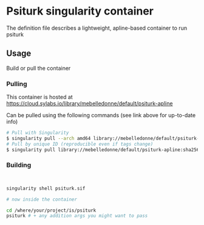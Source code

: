 # Psiturk singularity container

The definition file describes a lightweight, apline-based container to run psiturk

## Usage

Build or pull the container

### Pulling

This container is hosted at https://cloud.sylabs.io/library/mebelledonne/default/psiturk-apline

Can be pulled using the following commands (see link above for up-to-date info)

``` bash
# Pull with Singularity
$ singularity pull --arch amd64 library://mebelledonne/default/psiturk-apline:1.0.0
# Pull by unique ID (reproducible even if tags change)
$ singularity pull library://mebelledonne/default/psiturk-apline:sha256.4fd46933f838844df2dc14e09651f07d3d322a13c7a0458942028e8347f2addb
```

### Building

```bash


singularity shell psiturk.sif

# now inside the container

cd /where/your/project/is/psiturk
psiturk # + any addition args you might want to pass 
```
